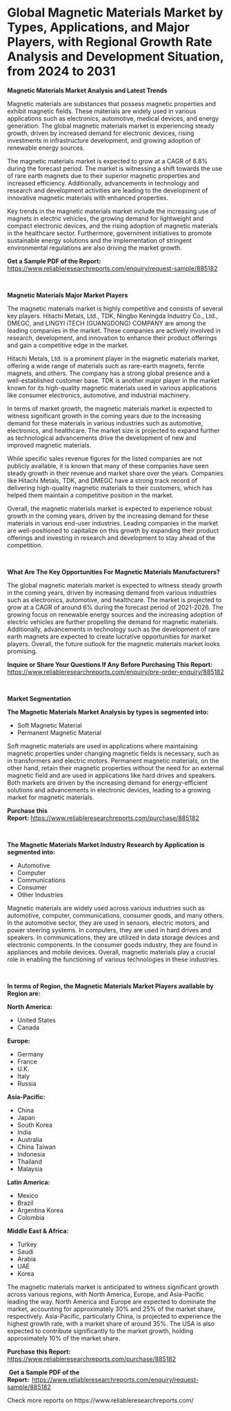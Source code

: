 <p><h1>Global Magnetic Materials Market by Types, Applications, and Major Players, with Regional Growth Rate Analysis and Development Situation, from 2024 to 2031</h1></p><p><strong>Magnetic Materials Market Analysis and Latest Trends</strong></p>
<p><p>Magnetic materials are substances that possess magnetic properties and exhibit magnetic fields. These materials are widely used in various applications such as electronics, automotive, medical devices, and energy generation. The global magnetic materials market is experiencing steady growth, driven by increased demand for electronic devices, rising investments in infrastructure development, and growing adoption of renewable energy sources.</p><p>The magnetic materials market is expected to grow at a CAGR of 8.8% during the forecast period. The market is witnessing a shift towards the use of rare earth magnets due to their superior magnetic properties and increased efficiency. Additionally, advancements in technology and research and development activities are leading to the development of innovative magnetic materials with enhanced properties.</p><p>Key trends in the magnetic materials market include the increasing use of magnets in electric vehicles, the growing demand for lightweight and compact electronic devices, and the rising adoption of magnetic materials in the healthcare sector. Furthermore, government initiatives to promote sustainable energy solutions and the implementation of stringent environmental regulations are also driving the market growth.</p></p>
<p><strong>Get a Sample PDF of the Report:&nbsp;</strong> <a href="https://www.reliableresearchreports.com/enquiry/request-sample/885182">https://www.reliableresearchreports.com/enquiry/request-sample/885182</a></p>
<p>&nbsp;</p>
<p><strong>Magnetic Materials Major Market Players</strong></p>
<p><p>The magnetic materials market is highly competitive and consists of several key players. Hitachi Metals, Ltd., TDK, Ningbo Keningda Industry Co., Ltd., DMEGC, and LINGYI iTECH (GUANGDONG) COMPANY are among the leading companies in the market. These companies are actively involved in research, development, and innovation to enhance their product offerings and gain a competitive edge in the market.</p><p>Hitachi Metals, Ltd. is a prominent player in the magnetic materials market, offering a wide range of materials such as rare-earth magnets, ferrite magnets, and others. The company has a strong global presence and a well-established customer base. TDK is another major player in the market known for its high-quality magnetic materials used in various applications like consumer electronics, automotive, and industrial machinery.</p><p>In terms of market growth, the magnetic materials market is expected to witness significant growth in the coming years due to the increasing demand for these materials in various industries such as automotive, electronics, and healthcare. The market size is projected to expand further as technological advancements drive the development of new and improved magnetic materials.</p><p>While specific sales revenue figures for the listed companies are not publicly available, it is known that many of these companies have seen steady growth in their revenue and market share over the years. Companies like Hitachi Metals, TDK, and DMEGC have a strong track record of delivering high-quality magnetic materials to their customers, which has helped them maintain a competitive position in the market.</p><p>Overall, the magnetic materials market is expected to experience robust growth in the coming years, driven by the increasing demand for these materials in various end-user industries. Leading companies in the market are well-positioned to capitalize on this growth by expanding their product offerings and investing in research and development to stay ahead of the competition.</p></p>
<p>&nbsp;</p>
<p><strong>What Are The Key Opportunities For Magnetic Materials Manufacturers?</strong></p>
<p><p>The global magnetic materials market is expected to witness steady growth in the coming years, driven by increasing demand from various industries such as electronics, automotive, and healthcare. The market is projected to grow at a CAGR of around 6% during the forecast period of 2021-2026. The growing focus on renewable energy sources and the increasing adoption of electric vehicles are further propelling the demand for magnetic materials. Additionally, advancements in technology such as the development of rare earth magnets are expected to create lucrative opportunities for market players. Overall, the future outlook for the magnetic materials market looks promising.</p></p>
<p><strong>Inquire or Share Your Questions If Any Before Purchasing This Report:</strong> <a href="https://www.reliableresearchreports.com/enquiry/pre-order-enquiry/885182">https://www.reliableresearchreports.com/enquiry/pre-order-enquiry/885182</a></p>
<p>&nbsp;</p>
<p><strong>Market Segmentation</strong></p>
<p><strong>The Magnetic Materials Market Analysis by types is segmented into:</strong></p>
<p><ul><li>Soft Magnetic Material</li><li>Permanent Magnetic Material</li></ul></p>
<p><p>Soft magnetic materials are used in applications where maintaining magnetic properties under changing magnetic fields is necessary, such as in transformers and electric motors. Permanent magnetic materials, on the other hand, retain their magnetic properties without the need for an external magnetic field and are used in applications like hard drives and speakers. Both markets are driven by the increasing demand for energy-efficient solutions and advancements in electronic devices, leading to a growing market for magnetic materials.</p></p>
<p><strong>Purchase this Report:&nbsp;</strong><a href="https://www.reliableresearchreports.com/purchase/885182">https://www.reliableresearchreports.com/purchase/885182</a></p>
<p>&nbsp;</p>
<p><strong>The Magnetic Materials Market Industry Research by Application is segmented into:</strong></p>
<p><ul><li>Automotive</li><li>Computer</li><li>Communications</li><li>Consumer</li><li>Other Industries</li></ul></p>
<p><p>Magnetic materials are widely used across various industries such as automotive, computer, communications, consumer goods, and many others. In the automotive sector, they are used in sensors, electric motors, and power steering systems. In computers, they are used in hard drives and speakers. In communications, they are utilized in data storage devices and electronic components. In the consumer goods industry, they are found in appliances and mobile devices. Overall, magnetic materials play a crucial role in enabling the functioning of various technologies in these industries.</p></p>
<p>&nbsp;</p>
<p><strong>In terms of Region, the Magnetic Materials Market Players available by Region are:</strong></p>
<p>
    <p> <strong> North America: </strong>
        <ul>
            <li>United States</li>
            <li>Canada</li>
        </ul>
        </p> 
    <p> <strong> Europe: </strong>
        <ul>
            <li>Germany</li>
            <li>France</li>
            <li>U.K.</li>
            <li>Italy</li>
            <li>Russia</li>
        </ul>
        </p> 
    <p> <strong> Asia-Pacific: </strong>
        <ul>
            <li>China</li>
            <li>Japan</li>
            <li>South Korea</li>
            <li>India</li>
            <li>Australia</li>
            <li>China Taiwan</li>
            <li>Indonesia</li>
            <li>Thailand</li>
            <li>Malaysia</li>
        </ul>
        </p> 
    <p> <strong> Latin America: </strong>
        <ul>
            <li>Mexico</li>
            <li>Brazil</li>
            <li>Argentina Korea</li>
            <li>Colombia</li>
        </ul>
        </p> 
    <p> <strong> Middle East & Africa: </strong>
        <ul>
            <li>Turkey</li>
            <li>Saudi</li>
            <li>Arabia</li>
            <li>UAE</li>
            <li>Korea</li>
        </ul>
    </p>
    </p>
<p><p>The magnetic materials market is anticipated to witness significant growth across various regions, with North America, Europe, and Asia-Pacific leading the way. North America and Europe are expected to dominate the market, accounting for approximately 30% and 25% of the market share, respectively. Asia-Pacific, particularly China, is projected to experience the highest growth rate, with a market share of around 35%. The USA is also expected to contribute significantly to the market growth, holding approximately 10% of the market share.</p></p>
<p><strong>Purchase this Report: </strong><a href="https://www.reliableresearchreports.com/purchase/885182">https://www.reliableresearchreports.com/purchase/885182</a></p>
<p>&nbsp;<strong>Get a Sample PDF of the Report:&nbsp;&nbsp;</strong><a href="https://www.reliableresearchreports.com/enquiry/request-sample/885182">https://www.reliableresearchreports.com/enquiry/request-sample/885182</a></p>
<p><strong></strong></p>
<p>Check more reports on https://www.reliableresearchreports.com/</p>